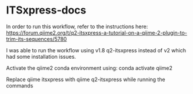 # ITSxpress-docs

In order to run this workflow, refer to the instructions here: https://forum.qiime2.org/t/q2-itsxpress-a-tutorial-on-a-qiime-2-plugin-to-trim-its-sequences/5780

I was able to run the workflow using v1.8 q2-itsxpress instead of v2 which had some installation issues.

Activate the qiime2 conda environment using: conda activate qiime2

Replace qiime itsxpress with qiime q2-itsxpress while running the commands
